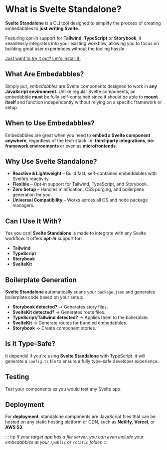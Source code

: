 # What is Svelte Standalone?

**Svelte Standalone** is a CLI tool designed to simplify the process of creating embedabbles to **just writing Svelte**.

Featuring _opt-in_ support for **Tailwind**, **TypeScript** or **Storybook**, it seamlessly integrates into your existing workflow, allowing you to focus on building great user experiences without the tooling hassle.

[Just want to try it out? Let's install it.](/install)

## What Are Embedabbles?  

Simply put, *embedabbles* are Svelte components designed to work in **any JavaScript environment**. Unlike regular Svelte components, an embedabble **must** be fully self-contained since it should be able to **mount itself** and function independently without relying on a specific framework or setup.  

## When to Use Embedabbles?  

Embedabbles are great when you need to **embed a Svelte component anywhere**, regardless of the tech stack i.e. **third-party integrations**, **no-framework environments** or even as **microfrontends**.  

## Why Use Svelte Standalone?  

- **Reactive & Lightweight** – Build fast, self-contained embeddables with Svelte’s reactivity.  
- **Flexible** – Opt-in support for Tailwind, TypeScript, and Storybook.  
- **Zero Setup** – Handles minification, CSS purging, and boilerplate generation for you.  
- **Universal Compatibility** – Works across all OS and node package managers.  

## Can I Use It With?  

Yes you can! **Svelte Standalone** is made to integrate with any Svelte workflow. It offers **_opt-in_** support for:  

- **Tailwind**  
- **TypeScript**  
- **Storybook**  
- **SvelteKit**  

## Boilerplate Generation

**Svelte Standalone** automatically scans your `package.json` and generates boilerplate code based on your setup:  

- **Storybook detected?** → Generates story files.  
- **SvelteKit detected?** → Generates route files.  
- **TypeScript/Tailwind detected?** → Applies them to the boilerplate.  
- **SvelteKit** → Generate routes for bundled embedabbles.  
- **Storybook** → Create component stories.  

## Is It Type-Safe?

It depends! If you're using **Svelte Standalone** with TypeScript, it will generate a `config.ts` file to ensure a fully type-safe developer experience.

## Testing

Test your components as you would test any Svelte app.

## Deployment

For **deployment**, standalone components are JavaScript files that can be hosted on any static hosting platform or CDN, such as **Netlify**, **Vercel**, or **AWS S3**.

::: tip
_If your target app has a file server, you can even include your embedabbles at your `/public` or `/static` folder._
:::
